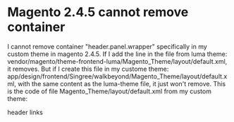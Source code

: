 
# Magento 2.4.5 cannot remove container

I cannot remove container "header.panel.wrapper" specifically in my custom theme in magento 2.4.5.
If I add the line <referenceBlock name="header.panel.wrapper" remove="true"/> in the file from luma theme: vendor/magento/theme-frontend-luma/Magento_Theme/layout/default.xml, it removes. But if I create this file in my custome theme: app/design/frontend/Singree/walkbeyond/Magento_Theme/layout/default.xml, with the same content as the luma-theme file, it just won't remove.
This is the code of file Magento_Theme/layout/default.xml from my custom theme:
<?xml version="1.0"?>
<page xmlns:xsi="http://www.w3.org/2001/XMLSchema-instance" xsi:noNamespaceSchemaLocation="urn:magento:framework:View/Layout/etc/page_configuration.xsd">
    <body>
        <referenceContainer name="header.panel">
            <referenceBlock name="header.panel.wrapper" remove="true"/>
            <block class="Magento\Framework\View\Element\Html\Links" name="header.links">
                <arguments>
                    <argument name="css_class" xsi:type="string">header links</argument>
                </arguments>
            </block>
        </referenceContainer>
        <referenceContainer name="footer">
            <block class="Magento\Store\Block\Switcher" name="store_switcher" as="store_switcher" after="footer_links" template="Magento_Store::switch/stores.phtml"/>
        </referenceContainer>
        <referenceBlock name="report.bugs" remove="true"/>
        <move element="copyright" destination="before.body.end"/>
    </body>
</page>


        
